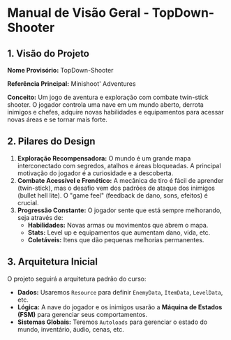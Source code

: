 # Manual de Visão Geral - TopDown-Shooter

## 1. Visão do Projeto

**Nome Provisório:** TopDown-Shooter

**Referência Principal:** Minishoot' Adventures

**Conceito:** Um jogo de aventura e exploração com combate twin-stick shooter. O jogador controla uma nave em um mundo aberto, derrota inimigos e chefes, adquire novas habilidades e equipamentos para acessar novas áreas e se tornar mais forte.

## 2. Pilares do Design

1.  **Exploração Recompensadora:** O mundo é um grande mapa interconectado com segredos, atalhos e áreas bloqueadas. A principal motivação do jogador é a curiosidade e a descoberta.
2.  **Combate Acessível e Frenético:** A mecânica de tiro é fácil de aprender (twin-stick), mas o desafio vem dos padrões de ataque dos inimigos (bullet hell lite). O "game feel" (feedback de dano, sons, efeitos) é crucial.
3.  **Progressão Constante:** O jogador sente que está sempre melhorando, seja através de:
    *   **Habilidades:** Novas armas ou movimentos que abrem o mapa.
    *   **Stats:** Level up e equipamentos que aumentam dano, vida, etc.
    *   **Coletáveis:** Itens que dão pequenas melhorias permanentes.

## 3. Arquitetura Inicial

O projeto seguirá a arquitetura padrão do curso:

*   **Dados:** Usaremos `Resource` para definir `EnemyData`, `ItemData`, `LevelData`, etc.
*   **Lógica:** A nave do jogador e os inimigos usarão a **Máquina de Estados (FSM)** para gerenciar seus comportamentos.
*   **Sistemas Globais:** Teremos `Autoloads` para gerenciar o estado do mundo, inventário, áudio, cenas, etc.
